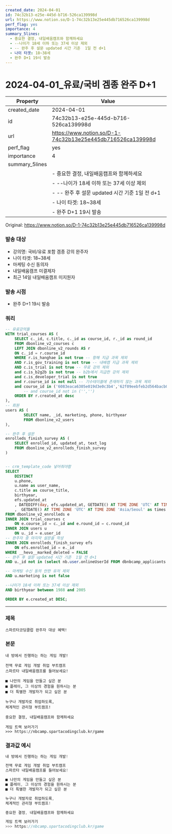 ```yaml
---
created_date: 2024-04-01
id: 74c32b13-e25e-445d-b716-526ca139998d
url: https://www.notion.so/D-1-74c32b13e25e445db716526ca139998d
perf_flag: yes
importance: 4
summary_5lines:
  - 중요한 결정, 내일배움캠프와 함께하세요
  - --나이가 18세 이하 또는 37세 이상 제외
  - -- 완주 후 설문 updated 시간 기준  1일 전 d+1
  - 나이 타겟: 18~38세
  - 완주 D+1 19시 발송
---
```


# 2024-04-01_유료/국비 겜종 완주 D+1

| Property | Value |
| --- | --- |
| created_date | 2024-04-01 |
| id | 74c32b13-e25e-445d-b716-526ca139998d |
| url | https://www.notion.so/D-1-74c32b13e25e445db716526ca139998d |
| perf_flag | yes |
| importance | 4 |
| summary_5lines | |
|  | - 중요한 결정, 내일배움캠프와 함께하세요 |
|  | - --나이가 18세 이하 또는 37세 이상 제외 |
|  | - -- 완주 후 설문 updated 시간 기준  1일 전 d+1 |
|  | - 나이 타겟: 18~38세 |
|  | - 완주 D+1 19시 발송 |

Original: https://www.notion.so/D-1-74c32b13e25e445db716526ca139998d

### 발송 대상
- 강의명: 국비/유료 포함 겜종 강의 완주자 
- 나이 타겟: 18~38세
- 마케팅 수신 동의자
- 내일배움캠프 미결제자
- 최근 14일 내일배움캠프 미지원자

### 발송 시점
- 완주 D+1 19시 발송

### 쿼리
```sql
-- 유료강의들
WITH trial_courses AS (
    SELECT c._id, c.title, c._id as course_id, r._id as round_id 
    FROM dbonline_v2_courses c
    LEFT JOIN dbonline_v2_rounds AS r
    ON c._id = r.course_id 
    WHERE r.is_hanghae is not true -- 항해 지급 과목 제외
    AND r.is_gov_training is not true -- 내배캠 지급 과목 제외 
    AND c.is_trial is not true -- 무료 강의 제외
    and c.is_b2g2b is not true -- b2b에서 지급한 강의 제외
    and c.is_developer_trial is not true 
    and r.course_id is not null -- 기수테이블에 존재하지 않는 과목 제외 
    and course_id in ('6083eaca6305e019d3e0c3b4','62f09eebfeb2d564bacb0262') 
        -- and course_id not in ('','') 
    ORDER BY r.created_at desc
),
-- 회원
users AS (
        SELECT name, _id, marketing, phone, birthyear
        FROM dbonline_v2_users
),

-- 완주 후 설문
enrolleds_finish_survey AS (
    SELECT enrolled_id, updated_at, text_log
    FROM dbonline_v2_enrolleds_finish_survey
)


-- crm_template_code 넣어줘야함
SELECT 
    DISTINCT 
    u.phone, 
    u.name as user_name, 
    c.title as course_title,
    birthyear,
    efs.updated_at
    , DATEDIFF(day, efs.updated_at, GETDATE() AT TIME ZONE 'UTC' AT TIME ZONE 'Asia/Seoul')
    ,  GETDATE() AT TIME ZONE 'UTC' AT TIME ZONE 'Asia/Seoul' as times 
FROM dbonline_v2_enrolleds e
INNER JOIN trial_courses c 
    ON e.course_id = c._id and e.round_id = c.round_id
INNER JOIN users u
    ON u._id = e.user_id 
-- 완주자 중 마지막 설문을 작성
INNER JOIN enrolleds_finish_survey efs
    ON efs.enrolled_id = e._id
WHERE __hevo__marked_deleted = FALSE
-- 완주 후 설문 updated 시간 기준  1일 전 d+1
AND u._id not in (select nb.user.onlineUserId FROM dbnbcamp_applicants nb)

-- 마케팅 수신 동의 안한 유저 제외 
AND u.marketing is not false

--나이가 18세 이하 또는 37세 이상 제외
AND birthyear between 1988 and 2005

ORDER BY e.created_at DESC;
```

---

### 제목
```plain text
스파르타코딩클럽 완주자 대상 혜택!
```

### 본문
```plain text
내 방에서 진행하는 하는 게임 개발!

전액 무료 게임 개발 취업 부트캠프
스파르타 내일배움캠프를 들어보세요! 

■ 나만의 게임을 만들고 싶은 분 
■ 플레이, 그 이상의 경험을 원하시는 분
■ 더 특별한 개발자가 되고 싶은 분 

누구나 개발자로 취업하도록,
체계적인 관리형 부트캠프!

중요한 결정, 내일배움캠프와 함께하세요

게임 트랙 보러가기
>>> https://nbcamp.spartacodingclub.kr/game
```

### 결과값 예시
```javascript
내 방에서 진행하는 하는 게임 개발!

전액 무료 게임 개발 취업 부트캠프
스파르타 내일배움캠프를 들어보세요! 

■ 나만의 게임을 만들고 싶은 분 
■ 플레이, 그 이상의 경험을 원하시는 분
■ 더 특별한 개발자가 되고 싶은 분 

누구나 개발자로 취업하도록,
체계적인 관리형 부트캠프!

중요한 결정, 내일배움캠프와 함께하세요

게임 트랙 보러가기
>>> https://nbcamp.spartacodingclub.kr/game
```

